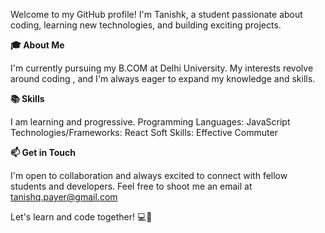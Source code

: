 Welcome to my GitHub profile! I'm Tanishk, a student passionate about coding, learning new technologies, and building exciting projects.

**🎓 About Me**

I'm currently pursuing my B.COM  at Delhi University. My interests revolve around coding , and I'm always eager to expand my knowledge and skills.


**📚 Skills**

I am learning and progressive.
Programming Languages: JavaScript 
Technologies/Frameworks: React
Soft Skills: Effective Commuter 

**📫 Get in Touch**

I'm open to collaboration and always excited to connect with fellow students and developers. Feel free to shoot me an email at tanishq.payer@gmail.com

Let's learn and code together! 💻📝



